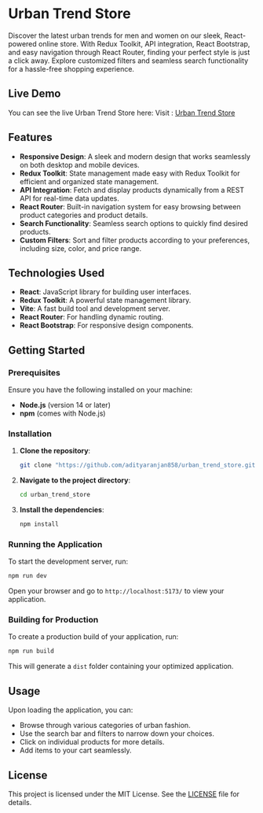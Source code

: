 # Urban Trend Store

Discover the latest urban trends for men and women on our sleek, React-powered online store. With Redux Toolkit, API integration, React Bootstrap, and easy navigation through React Router, finding your perfect style is just a click away. Explore customized filters and seamless search functionality for a hassle-free shopping experience.

## Live Demo
You can see the live Urban Trend Store here: Visit : [Urban Trend Store](https://urban-trend-store.vercel.app/)

## Features

- **Responsive Design**: A sleek and modern design that works seamlessly on both desktop and mobile devices.
- **Redux Toolkit**: State management made easy with Redux Toolkit for efficient and organized state management.
- **API Integration**: Fetch and display products dynamically from a REST API for real-time data updates.
- **React Router**: Built-in navigation system for easy browsing between product categories and product details.
- **Search Functionality**: Seamless search options to quickly find desired products.
- **Custom Filters**: Sort and filter products according to your preferences, including size, color, and price range.

## Technologies Used

- **React**: JavaScript library for building user interfaces.
- **Redux Toolkit**: A powerful state management library.
- **Vite**: A fast build tool and development server.
- **React Router**: For handling dynamic routing.
- **React Bootstrap**: For responsive design components.

## Getting Started

### Prerequisites

Ensure you have the following installed on your machine:

- **Node.js** (version 14 or later)
- **npm** (comes with Node.js)

### Installation

1. **Clone the repository**:
   ```bash
   git clone "https://github.com/adityaranjan858/urban_trend_store.git"
   ```

2. **Navigate to the project directory**:
   ```bash
   cd urban_trend_store
   ```

3. **Install the dependencies**:
   ```bash
   npm install
   ```

### Running the Application

To start the development server, run:
```bash
npm run dev
```
Open your browser and go to `http://localhost:5173/` to view your application.

### Building for Production

To create a production build of your application, run:
```bash
npm run build
```
This will generate a `dist` folder containing your optimized application.

## Usage

Upon loading the application, you can:

- Browse through various categories of urban fashion.
- Use the search bar and filters to narrow down your choices.
- Click on individual products for more details.
- Add items to your cart seamlessly.

## License

This project is licensed under the MIT License. See the [LICENSE](LICENSE) file for details.
